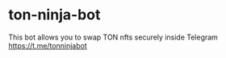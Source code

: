 # ton-ninja-bot

This bot allows you to swap TON nfts securely inside Telegram
https://t.me/tonninjabot
